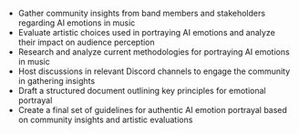 - Gather community insights from band members and stakeholders regarding AI emotions in music
- Evaluate artistic choices used in portraying AI emotions and analyze their impact on audience perception
- Research and analyze current methodologies for portraying AI emotions in music
- Host discussions in relevant Discord channels to engage the community in gathering insights
- Draft a structured document outlining key principles for emotional portrayal
- Create a final set of guidelines for authentic AI emotion portrayal based on community insights and artistic evaluations